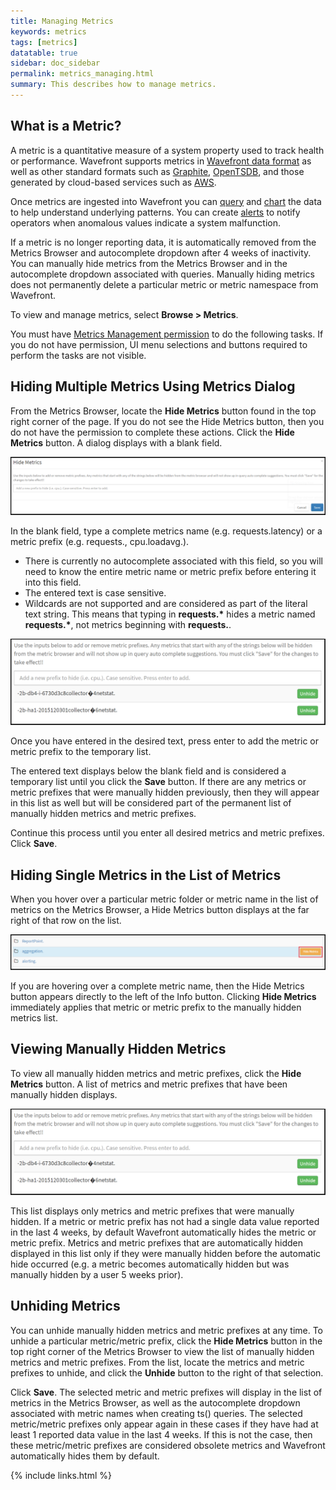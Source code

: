```yaml
---
title: Managing Metrics
keywords: metrics
tags: [metrics]
datatable: true
sidebar: doc_sidebar
permalink: metrics_managing.html
summary: This describes how to manage metrics.
---
```


## What is a Metric?

A metric is a quantitative measure of a system property used to track health or performance. Wavefront supports metrics
in [Wavefront data format](wavefront_data_format) as well as other standard formats such as [Graphite](http://graphite.readthedocs.io/en/latest/index.html),  [OpenTSDB](http://opentsdb.net/docs/build/html/user_guide/writing.html), and those generated by cloud-based services
such as [AWS](https://community.wavefront.com/docs/DOC-1032).

Once metrics are ingested into Wavefront you can [query](query_language_getting_started) and
[chart](charts) the data to help understand underlying patterns. You can create
[alerts](alerts_managing) to notify operators when anomalous values indicate a system malfunction.

If a metric is no longer reporting data, it is automatically removed from the Metrics Browser and autocomplete dropdown after 4 weeks of inactivity. You can manually hide metrics from the Metrics Browser and in the autocomplete dropdown associated with queries. Manually hiding metrics does not permanently delete a particular metric or metric namespace from Wavefront.
  
To view and manage metrics, select **Browse > Metrics**.
 
You must have [Metrics Management permission](permissions) to do the following tasks. If you do not have permission, UI menu selections and buttons required to perform the tasks are not visible.

## Hiding Multiple Metrics Using Metrics Dialog
 
From the Metrics Browser, locate the **Hide Metrics** button found in the top right corner of the page. If you do not see the Hide Metrics button, then you do not have the permission to complete these actions. Click the **Hide Metrics** button. A dialog displays with a blank field.

![hide metrics](images/hide_metrics.png)

In the blank field, type a complete metrics name (e.g. requests.latency) or a metric prefix (e.g. requests., cpu.loadavg.).

- There is currently no autocomplete associated with this field, so you will need to know the entire metric name or metric prefix before entering it into this field.
- The entered text is case sensitive.
- Wildcards are not supported and are considered as part of the literal text string. This means that typing in **requests.\*** hides a metric named **requests.\***, not metrics beginning with **requests.**.

![hidden metrics](images/hidden_metrics.png)
 
Once you have entered in the desired text, press enter to add the metric or metric prefix to the temporary list.

The entered text displays below the blank field and is considered a temporary list until you click the **Save** button.  If there are any metrics or metric prefixes that were manually hidden previously, then they will appear in this list as well but will be considered part of the permanent list of manually hidden metrics and metric prefixes.
 
Continue this process until you enter all desired metrics and metric prefixes. Click **Save**.
 
## Hiding Single Metrics in the List of Metrics
 
When you hover over a particular metric folder or metric name in the list of metrics on the Metrics Browser, a Hide Metrics button displays at the far right of that row on the list.

![metrics list hide](images/metrics_list_hide.png)

If you are hovering over a complete metric name, then the Hide Metrics button appears directly to the left of the Info button. Clicking **Hide Metrics** immediately applies that metric or metric prefix to the manually hidden metrics list.
 
## Viewing Manually Hidden Metrics
 
To view all manually hidden metrics and metric prefixes, click the **Hide Metrics** button. A list of metrics and metric prefixes that have been manually hidden displays.

![viewing hidden metrics](images/viewing_hidden_metrics.png)

This list displays only metrics and metric prefixes that were manually hidden. If a metric or metric prefix has not had a single data value reported in the last 4 weeks, by default Wavefront automatically hides the metric or metric prefix. Metrics and metric prefixes that are automatically hidden displayed in this list only if they were manually hidden before the automatic hide occurred (e.g. a metric becomes automatically hidden but was manually hidden by a user 5 weeks prior).
 
## Unhiding Metrics
 
You can unhide manually hidden metrics and metric prefixes at any time. To unhide a particular metric/metric prefix, click the **Hide Metrics** button in the top right corner of the Metrics Browser to view the list of manually hidden metrics and metric prefixes. From the list, locate the metrics and metric prefixes to unhide, and click the **Unhide** button to the right of that selection.

Click **Save**. The selected metric and metric prefixes will display in the list of metrics in the Metrics Browser, as well as the autocomplete dropdown associated with metric names when creating ts() queries. The selected metric/metric prefixes only appear again in these cases if they have had at least 1 reported data value in the last 4 weeks. If this is not the case, then these metric/metric prefixes are considered obsolete metrics and Wavefront automatically hides them by default.


{% include links.html %}
